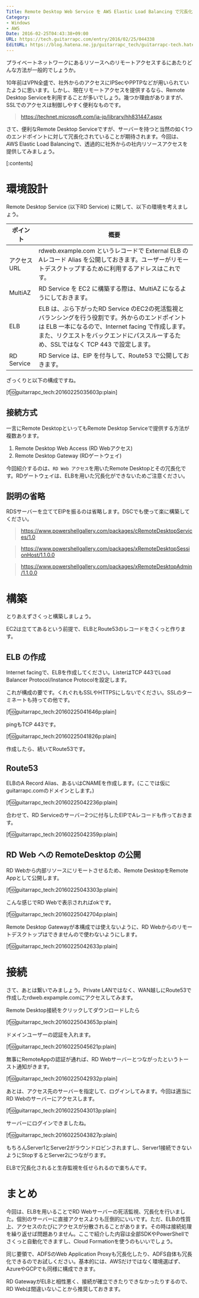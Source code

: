 ```yaml
---
Title: Remote Desktop Web Service を AWS Elastic Load Balancing で冗長化する
Category:
- Windows
- AWS
Date: 2016-02-25T04:43:38+09:00
URL: https://tech.guitarrapc.com/entry/2016/02/25/044338
EditURL: https://blog.hatena.ne.jp/guitarrapc_tech/guitarrapc-tech.hatenablog.com/atom/entry/6653586347155456169
---
```


プライベートネットワークにあるリソースへのリモートアクセスするにあたりどんな方法が一般的でしょうか。

10年前はVPN全盛で、社外からのアクセスにIPSecやPPTPなどが用いられていたように思います。しかし、現在リモートアクセスを提供するなら、Remote Desktop Serviceを利用することが多いでしょう。幾つか理由がありますが、SSLでのアクセスは制御しやすく便利なものです。

> https://technet.microsoft.com/ja-jp/library/hh831447.aspx


さて、便利なRemote Desktop Serviceですが、サーバーを持つと当然の如く1つのエンドポイントに対して冗長化されていることが期待されます。今回は、AWS Elastic Load Balancingで、透過的に社外からの社内リソースアクセスを提供してみましょう。



[:contents]

# 環境設計

Remote Desktop Service (以下RD Service) に関して、以下の環境を考えましょう。

ポイント | 概要
---- | ----
アクセスURL | rdweb.example.com というレコードで External ELB の Aレコード Alias を公開しておきます。ユーザーがリモートデスクトップするために利用するアドレスはこれです。
MultiAZ | RD Service を EC2 に構築する際は、MultiAZ になるようにしておきます。
ELB | ELB は、ぶら下がったRD Service のEC2の死活監視とバランシングを行う役割です。外からのエンドポイントは ELB 一本になるので、Internet facing で作成します。また、リクエストをバックエンドにパススルーするため、SSLではなく TCP 443 で設定します。
RD Service | RD Service は、EIP を付与して、Route53 で公開しておきます。

ざっくりと以下の構成ですね。

[f:id:guitarrapc_tech:20160225035603p:plain]


## 接続方式

一言にRemote DesktopといってもRemote Desktop Serviceで提供する方法が複数あります。

1. Remote Desktop Web Access (RD Webアクセス)
1. Remote Desktop Gateway (RDゲートウェイ)

今回紹介するのは、`RD Web アクセス`を用いたRemote Desktopとその冗長化です。RDゲートウェイは、ELBを用いた冗長化ができないためご注意ください。


## 説明の省略

RDSサーバーを立ててEIPを振るのは省略します。DSCでも使って楽に構築してください。

> https://www.powershellgallery.com/packages/cRemoteDesktopServices/1.0

> https://www.powershellgallery.com/packages/xRemoteDesktopSessionHost/1.1.0.0

> https://www.powershellgallery.com/packages/xRemoteDesktopAdmin/1.1.0.0

# 構築

とりあえずさくっと構築しましょう。

EC2は立ててあるという前提で、ELBとRoute53のレコードをさくっと作ります。

## ELB の作成

Internet facingで、ELBを作成してください。ListerはTCP 443でLoad Balancer Protocol/Instance Protocolを設定します。

これが構成の要です。くれぐれもSSLやHTTPSにしないでください。SSLのターミネートも持っての他です。

[f:id:guitarrapc_tech:20160225041646p:plain]

pingもTCP 443です。

[f:id:guitarrapc_tech:20160225041826p:plain]

作成したら、続いてRoute53です。

## Route53

ELBのA Record Alias、あるいはCNAMEを作成します。(ここでは仮にguitarrapc.comのドメインとします。)

[f:id:guitarrapc_tech:20160225042236p:plain]

合わせて、RD Serviceのサーバー2つに付与したEIPでAレコードも作っておきます。

[f:id:guitarrapc_tech:20160225042359p:plain]

## RD Web への RemoteDesktop の公開

RD Webから内部リソースにリモートさせるため、Remote DesktopをRemote Appとして公開します。

[f:id:guitarrapc_tech:20160225043303p:plain]

こんな感じでRD Webで表示されればokです。

[f:id:guitarrapc_tech:20160225042704p:plain]

Remote Desktop Gatewayが本構成では使えないように、RD Webからのリモートデスクトップはできませんので使わないようにします。

[f:id:guitarrapc_tech:20160225042633p:plain]

# 接続

さて、あとは繋いでみましょう。Private LANではなく、WAN越しにRoute53で作成したrdweb.expample.comにアクセスしてみます。

Remote Desktop接続をクリックしてダウンロードしたら

[f:id:guitarrapc_tech:20160225043653p:plain]

ドメインユーザーの認証を入れます。

[f:id:guitarrapc_tech:20160225045621p:plain]

無事にRemoteAppの認証が通れば、RD Webサーバーとつながったというトースト通知がきます。

[f:id:guitarrapc_tech:20160225042932p:plain]

あとは、アクセス先のサーバーを指定して、ログインしてみます。今回は適当にRD Webのサーバーにアクセスします。

[f:id:guitarrapc_tech:20160225043013p:plain]

サーバーにログインできましたね。

[f:id:guitarrapc_tech:20160225043827p:plain]

もちろんServer1とServer2がラウンドロビンされますし、Server1接続できないようにStopするとServer2につながります。

ELBで冗長化されると生存監視を任せられるので楽ちんです。

# まとめ

今回は、ELBを用いることでRD Webサーバーの死活監視、冗長化を行いました。個別のサーバーに直接アクセスよりも圧倒的にいいです。ただ、ELBの性質上、アクセスのたびにアクセスが分散されることがあります。その時は接続処理を繰り返せば問題ありません。ここで紹介した内容は全部SDKやPowerShellでさくっと自動化できますし、Cloud Formationを使うのもいいでしょう。

同じ要領で、ADFSのWeb Application Proxyも冗長化したり、ADFS自体も冗長化できるのでお試しください。基本的には、AWSだけではなく環境選ばず、AzureやGCPでも同様に構成できます。

RD GatewayがELBと相性悪く、接続が確立できたりできなかったりするので、RD Webは間違いないことから推奨しておきます。

